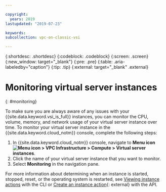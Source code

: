 ```yaml
---

copyright:
  years: 2019
lastupdated: "2019-07-23"

keywords: 
subcollection: vpc-on-classic-vsi

---
```


{:shortdesc: .shortdesc}
{:codeblock: .codeblock}
{:screen: .screen}
{:new_window: target="_blank"}
{:pre: .pre}
{:table: .aria-labeledby="caption"}
{:tip: .tip}
{:external: target="_blank" .external}

# Monitoring virtual server instances
{: #monitoring}

To make sure you are always aware of any issues with your {{site.data.keyword.vsi_is_full}} instances, you can monitor the CPU, volume, memory, and network usage of your virtual server instance over time. To monitor your virtual server instance in the {{site.data.keyword.cloud_notm}}  console, complete the following steps:

1. In {{site.data.keyword.cloud_notm}} console, navigate to **Menu icon ![Menu icon](../icons/icon_hamburger.svg) > VPC Infrastructure > Compute > Virtual server instances**.
2. Click the name of your virtual server instance that you want to monitor.
3. Select **Monitoring** in the navigation pane. 

<!-- For an activity log that shows when the instance started, stopped, rebooted, or any errors or warnings, click **Activity** in the navigation pane. -->

For more information about determining when an instance is started, stopped, reset, or the operating system is restarted, see [Viewing instance actions](/docs/vpc-on-classic-vsi?topic=vpc-on-classic-vsi-managing-virtual-servers-cli#viewing-instance-actions) with the CLI or [Create an instance action](https://cloud.ibm.com/apidocs/vpc-on-classic#create-an-instance-action){: external} with the API.
